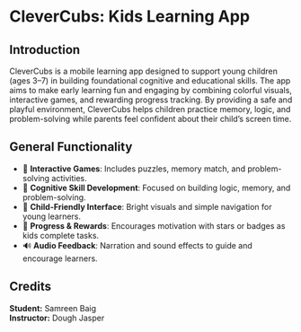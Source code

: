 # CleverCubs: Kids Learning App

## Introduction  
CleverCubs is a mobile learning app designed to support young children (ages 3–7) in building foundational cognitive and educational skills. The app aims to make early learning fun and engaging by combining colorful visuals, interactive games, and rewarding progress tracking. By providing a safe and playful environment, CleverCubs helps children practice memory, logic, and problem-solving while parents feel confident about their child’s screen time.  

## General Functionality  
- 🎨 **Interactive Games**: Includes puzzles, memory match, and problem-solving activities.  
- 🧩 **Cognitive Skill Development**: Focused on building logic, memory, and problem-solving.  
- 📱 **Child-Friendly Interface**: Bright visuals and simple navigation for young learners.  
- 🌟 **Progress & Rewards**: Encourages motivation with stars or badges as kids complete tasks.  
- 🔊 **Audio Feedback**: Narration and sound effects to guide and encourage learners.  

## Credits  
**Student:** Samreen Baig  
**Instructor:** Dough Jasper  
